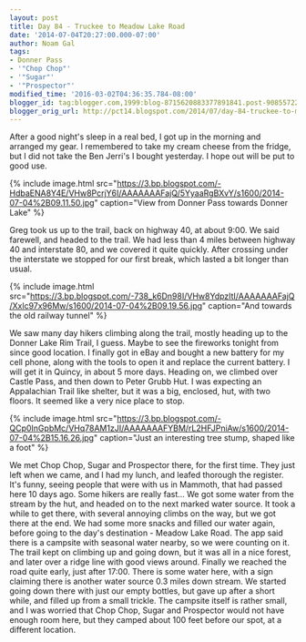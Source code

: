 ```yaml
---
layout: post
title: Day 84 - Truckee to Meadow Lake Road
date: '2014-07-04T20:27:00.000-07:00'
author: Noam Gal
tags:
- Donner Pass
- '"Chop Chop"'
- '"Sugar"'
- '"Prospector"'
modified_time: '2016-03-02T04:36:35.784-08:00'
blogger_id: tag:blogger.com,1999:blog-8715620883377891841.post-908557223586920425
blogger_orig_url: http://pct14.blogspot.com/2014/07/day-84-truckee-to-meadow-lake-road.html
---
```


 After a good night's sleep in a real bed, I got up in the morning and arranged my gear. I remembered to take my
 cream cheese from the fridge, but I did not take the Ben  Jerri's I bought yesterday. I hope out will be put to
 good use.


{% include image.html src="https://3.bp.blogspot.com/-HdbaENA8Y4E/VHw8PcrjY6I/AAAAAAAFajQ/5YyaaRgBXvY/s1600/2014-07-04%2B09.11.50.jpg" caption="View from Donner Pass towards Donner Lake" %}

 Greg took us up to the trail, back on highway 40, at about 9:00. We said farewell, and headed to the trail. We had
 less than 4 miles between highway 40 and interstate 80, and we covered it quite quickly. After crossing under the
 interstate we stopped for our first break, which lasted a bit longer than usual.


{% include image.html src="https://3.bp.blogspot.com/-738_k6Dn98I/VHw8YdpzItI/AAAAAAAFajQ/Xxlc97x96Mw/s1600/2014-07-04%2B09.19.56.jpg" caption="And towards the old railway tunnel" %}

 We saw many day hikers climbing along the trail, mostly heading up to the Donner Lake Rim Trail, I guess. Maybe to
 see the fireworks tonight from since good location.
 I finally got in eBay and bought a new battery for my cell
 phone, along with the tools to open it and replace the current battery. I will get it in Quincy, in about 5 more
 days.
 Heading on, we climbed over Castle Pass, and then down to Peter Grubb Hut. I was expecting an&nbsp;
 Appalachian Trail like shelter, but it was a big, enclosed, hut, with two floors. It seemed like a very nice place
 to stop.


{% include image.html src="https://3.bp.blogspot.com/-QCp0InGpbMc/VHq78AM1zJI/AAAAAAAFYBM/rL2HFJPniAw/s1600/2014-07-04%2B15.16.26.jpg" caption="Just an interesting tree stump, shaped like a foot" %}

 We met Chop Chop, Sugar and Prospector there, for the first time. They just left when we came, and I had my lunch,
 and leafed thorough the register. It's funny, seeing people that were with us in Mammoth, that had passed here 10
 days ago. Some hikers are really fast...
 We got some water from the stream by the hut, and headed on to the
 next marked water source. It took a while to get there, with several annoying climbs on the way, but we got there at
 the end. We had some more snacks and filled our water again, before going to the day's destination - Meadow Lake
 Road. The app said there is a campsite with seasonal water nearby, so we were counting on it.
 The trail kept on
 climbing up and going down, but it was all in a nice forest, and later over a ridge line with good views around.
 Finally we reached the road quite early, just after 17:00. There is some water here, with a sign claiming there is
 another water source 0.3 miles down stream. We started going down there with just our empty bottles, but gave up
 after a short while, and filled up from a small trickle.
 The campsite itself is rather small, and I was worried
 that Chop Chop, Sugar and Prospector would not have enough room here, but they camped about 100 feet before our
 spot, at a different location.

